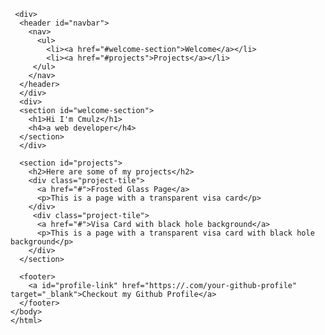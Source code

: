 <!DOCTYPE html>
<html>
<head>
  <title>CMulz Portfolio</title> 
  <link href="style.css">
  <style>
    #welcome section {
      height: 100vh;
    } 
    #navbar {
      position: fixed;
      top: 0;
      left: 0;
      width: 100%;
      background-color: black ;
    }  

    @media (max-width: 650px) {
      body {
        background-color: #023020;
      }
      h1 {
        color: white;
      } 
      h4 {
        color: red;
      }
    } 
  </style>
</head>
<body>
    
     <div>
      <header id="navbar">
        <nav>
          <ul>
            <li><a href="#welcome-section">Welcome</a></li>
            <li><a href="#projects">Projects</a></li>
         </ul>
        </nav>
      </header> 
      </div>
      <div>
      <section id="welcome-section">
        <h1>Hi I'm Cmulz</h1>
        <h4>a web developer</h4>
      </section>
      </div>
      
      <section id="projects">
        <h2>Here are some of my projects</h2>
        <div class="project-tile">
          <a href="#">Frosted Glass Page</a>
          <p>This is a page with a transparent visa card</p>
        </div>
         <div class="project-tile">
          <a href="#">Visa Card with black hole background</a>
          <p>This is a page with a transparent visa card with black hole background</p>
        </div>
      </section>

      <footer>
        <a id="profile-link" href="https://.com/your-github-profile" target="_blank">Checkout my Github Profile</a>
      </footer>
    </body>
    </html>
